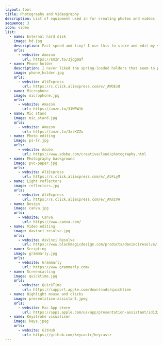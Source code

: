 ```yaml
---
layout: tool
title: Photography and Videography
description: List of equipment used in for creating photos and videos
sequence: 3
icon: video
list:
  - name: External hard disk
    image: hd.jpg
    description: Fast speed and tiny! I use this to store and edit my videos. Saves space on my working laptop.
    urls:
      - website: Amazon
        url: https://amzn.to/3jqgUaf
  - name: Phone holder
    description: I never liked the spring-loaded holders that seem to put pressure on my phones. I love this one as it snuggly secures my iPhone with a screw for adjustable tightness.
    image: phone_holder.jpg
    urls:
      - website: AliExpress
        url: https://s.click.aliexpress.com/e/_AWOEs8
  - name: Microphone
    image: microphone.jpg
    urls:
      - website: Amazon
        url: https://amzn.to/31WPW1h
  - name: Mic stand
    image: mic_stand.jpg
    urls:
      - website: Amazon
        url: https://amzn.to/3xzKZZu
  - name: Photo editing
    image: ps-lr.jpg
    urls:
      - website: Adobe
        url: https://www.adobe.com/creativecloud/photography.html
  - name: Photography background
    image: pvc-paper.jpg
    urls:
      - website: AliExpress
        url: https://s.click.aliexpress.com/e/_AbFLyM
  - name: Light reflectors
    image: reflectors.jpg
    urls:
      - website: AliExpress
        url: https://s.click.aliexpress.com/e/_AKmzVA
  - name: Design
    image: canva.jpg
    urls:
      - website: Canva
        url: https://www.canva.com/
  - name: Video editing
    image: davinci_resolve.jpg
    urls:
      - website: daVinci Resolve
        url: https://www.blackmagicdesign.com/products/davinciresolve/
  - name: Scripting
    image: grammarly.jpg
    urls:
      - website: Grammarly
        url: https://www.grammarly.com/
  - name: Screencasting
    image: quicktime.jpg
    urls:
      - website: QuickTime
        url: https://support.apple.com/downloads/quicktime
  - name: Highlight mouse and clicks
    image: presentation-assistant.jpeg
    urls:
      - website: Mac App store
        url: https://apps.apple.com/us/app/presentation-assistant/id1324964512?mt=12
  - name: Keystroke visualiser
    image: keys.jpeg
    urls:
      - website: GitHub
        url: https://github.com/keycastr/keycastr
---
```

